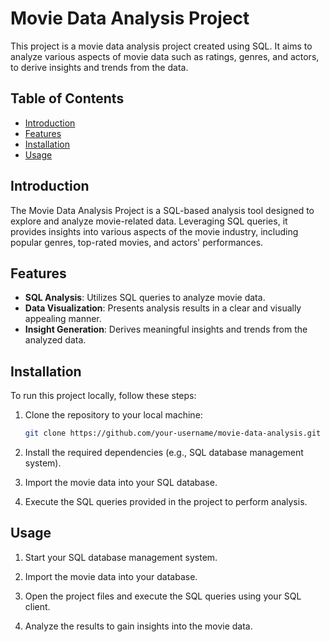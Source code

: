 
# Movie Data Analysis Project

This project is a movie data analysis project created using SQL. It aims to analyze various aspects of movie data such as ratings, genres, and actors, to derive insights and trends from the data.

## Table of Contents

- [Introduction](#introduction)
- [Features](#features)
- [Installation](#installation)
- [Usage](#usage)

## Introduction

The Movie Data Analysis Project is a SQL-based analysis tool designed to explore and analyze movie-related data. Leveraging SQL queries, it provides insights into various aspects of the movie industry, including popular genres, top-rated movies, and actors' performances.

## Features

- **SQL Analysis**: Utilizes SQL queries to analyze movie data.
- **Data Visualization**: Presents analysis results in a clear and visually appealing manner.
- **Insight Generation**: Derives meaningful insights and trends from the analyzed data.

## Installation

To run this project locally, follow these steps:

1. Clone the repository to your local machine:

   ```bash
   git clone https://github.com/your-username/movie-data-analysis.git
   ```

2. Install the required dependencies (e.g., SQL database management system).

3. Import the movie data into your SQL database.

4. Execute the SQL queries provided in the project to perform analysis.

## Usage

1. Start your SQL database management system.

2. Import the movie data into your database.

3. Open the project files and execute the SQL queries using your SQL client.

4. Analyze the results to gain insights into the movie data.



